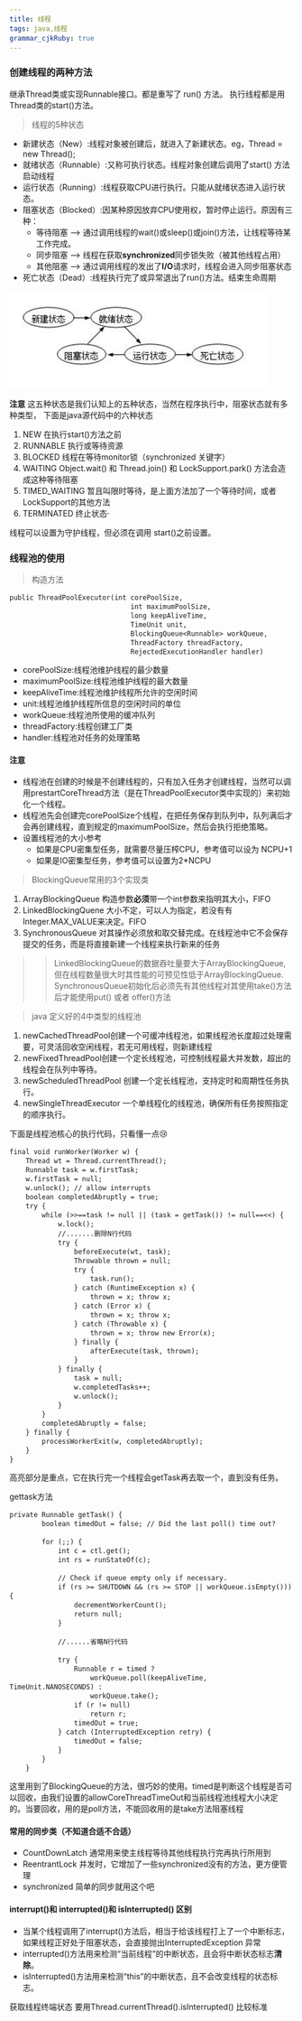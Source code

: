 ```yaml
---
title: 线程
tags: java,线程
grammar_cjkRuby: true
---
```


### 创建线程的两种方法

继承Thread类或实现Runnable接口。都是重写了 run() 方法。
执行线程都是用Thread类的start()方法。

> 线程的5种状态
- 新建状态（New）:线程对象被创建后，就进入了新建状态。eg，Thread = new Thread();
- 就绪状态（Runnable）:又称可执行状态。线程对象创建后调用了start() 方法启动线程
- 运行状态（Running）:线程获取CPU进行执行。只能从就绪状态进入运行状态。
- 阻塞状态（Blocked）:因某种原因放弃CPU使用权，暂时停止运行。原因有三种：
	- 等待阻塞 --> 通过调用线程的wait()或sleep()或join()方法，让线程等待某工作完成。
	- 同步阻塞 --> 线程在获取**synchronized**同步锁失败（被其他线程占用）
	- 其他阻塞 --> 通过调用线程的发出了**I/O**请求时，线程会进入同步阻塞状态
- 死亡状态（Dead）:线程执行完了或异常退出了run()方法。结束生命周期

![流程图][1]

**注意** 
这五种状态是我们认知上的五种状态，当然在程序执行中，阻塞状态就有多种类型，
下面是java源代码中的六种状态
1. NEW 在执行start()方法之前
2. RUNNABLE 执行或等待资源 
3. BLOCKED 线程在等待monitor锁（synchronized 关键字）
4. WAITING Object.wait() 和 Thread.join() 和 LockSupport.park() 方法会造成这种等待阻塞
5. TIMED_WAITING 暂且叫限时等待，是上面方法加了一个等待时间，或者LockSupport的其他方法
6. TERMINATED 终止状态·

线程可以设置为守护线程，但必须在调用 start()之前设置。
### 线程池的使用
> 构造方法
```
public ThreadPoolExecutor(int corePoolSize,
                              int maximumPoolSize,
                              long keepAliveTime,
                              TimeUnit unit,
                              BlockingQueue<Runnable> workQueue,
                              ThreadFactory threadFactory,
                              RejectedExecutionHandler handler)
```
- corePoolSize:线程池维护线程的最少数量
- maximumPoolSize:线程池维护线程的最大数量
- keepAliveTime:线程池维护线程所允许的空闲时间
- unit:线程池维护线程所信息的空闲时间的单位
- workQueue:线程池所使用的缓冲队列
- threadFactory:线程创建工厂类
- handler:线程池对任务的处理策略

#### 注意
- 线程池在创建的时候是不创建线程的，只有加入任务才创建线程，当然可以调用prestartCoreThread方法（是在ThreadPoolExecutor类中实现的）来初始化一个线程。
- 线程池先会创建完corePoolSize个线程，在把任务保存到队列中，队列满后才会再创建线程，直到规定的maximumPoolSize，然后会执行拒绝策略。
- 设置线程池的大小参考
	- 如果是CPU密集型任务，就需要尽量压榨CPU，参考值可以设为 NCPU+1
	- 如果是IO密集型任务，参考值可以设置为2*NCPU



> BlockingQueue常用的3个实现类

1. ArrayBlockingQueue 构造参数**必须**带一个int参数来指明其大小，FIFO
2. LinkedBlockingQuene 大小不定，可以人为指定，若没有有Integer.MAX_VALUE来决定。FIFO
3. SynchronousQueue 对其操作必须放和取交替完成。在线程池中它不会保存提交的任务，而是将直接新建一个线程来执行新来的任务

>> LinkedBlockingQueue的数据吞吐量要大于ArrayBlockingQueue,但在线程数量很大时其性能的可预见性低于ArrayBlockingQueue.
>> SynchronousQueue初始化后必须先有其他线程对其使用take()方法后才能使用put() 或者 offer()方法
	 
> java 定义好的4中类型的线程池
1. newCachedThreadPool创建一个可缓冲线程池，如果线程池长度超过处理需要，可灵活回收空闲线程，若无可用线程，则新建线程
2. newFixedThreadPool创建一个定长线程池，可控制线程最大并发数，超出的线程会在队列中等待。
3. newScheduledThreadPool 创建一个定长线程池，支持定时和周期性任务执行。
4. newSingleThreadExecutor 一个单线程化的线程池，确保所有任务按照指定的顺序执行。

下面是线程池核心的执行代码，只看懂一点:cry:
```javascript?linenums
final void runWorker(Worker w) {
    Thread wt = Thread.currentThread();
    Runnable task = w.firstTask;
    w.firstTask = null;
    w.unlock(); // allow interrupts
    boolean completedAbruptly = true;
    try {
        while (>>==task != null || (task = getTask()) != null==<<) {
            w.lock();
            //.......删除N行代码
            try {
                beforeExecute(wt, task);
                Throwable thrown = null;
                try {
                    task.run();
                } catch (RuntimeException x) {
                    thrown = x; throw x;
                } catch (Error x) {
                    thrown = x; throw x;
                } catch (Throwable x) {
                    thrown = x; throw new Error(x);
                } finally {
                    afterExecute(task, thrown);
                }
            } finally {
                task = null;
                w.completedTasks++;
                w.unlock();
            }
        }
        completedAbruptly = false;
    } finally {
        processWorkerExit(w, completedAbruptly);
    }
}
```
高亮部分是重点，它在执行完一个线程会getTask再去取一个，直到没有任务。

gettask方法
```javascript?linenums
private Runnable getTask() {
        boolean timedOut = false; // Did the last poll() time out?

        for (;;) {
            int c = ctl.get();
            int rs = runStateOf(c);

            // Check if queue empty only if necessary.
            if (rs >= SHUTDOWN && (rs >= STOP || workQueue.isEmpty())) {
                decrementWorkerCount();
                return null;
            }

            //......省略N行代码

            try {
                Runnable r = timed ?
                    workQueue.poll(keepAliveTime, TimeUnit.NANOSECONDS) :
                    workQueue.take();
                if (r != null)
                    return r;
                timedOut = true;
            } catch (InterruptedException retry) {
                timedOut = false;
            }
        }
    }
```
这里用到了BlockingQueue的方法，很巧妙的使用。timed是判断这个线程是否可以回收，由我们设置的allowCoreThreadTimeOut和当前线程池线程大小决定的。当要回收，用的是poll方法，不能回收用的是take方法阻塞线程

#### 常用的同步类（不知道合适不合适）
- CountDownLatch 通常用来使主线程等待其他线程执行完再执行所用到
- ReentrantLock 并发时，它增加了一些synchronized没有的方法，更方便管理
- synchronized   简单的同步就用这个吧


#### interrupt()和 interrupted()和 isInterrupted() 区别
- 当某个线程调用了interrupt()方法后，相当于给该线程打上了一个中断标志，如果线程正好处于阻塞状态，会直接抛出InterruptedException 异常
- interrupted()方法用来检测“当前线程”的中断状态，且会将中断状态标志**清除**。
- isInterrupted()方法用来检测“this”的中断状态，且不会改变线程的状态标志。

获取线程终端状态  要用Thread.currentThread().isInterrupted() 比较标准



  [1]: https://www.github.com/COBSNAN/ImageHub/raw/master/1489924381702.jpg "1489924381702"